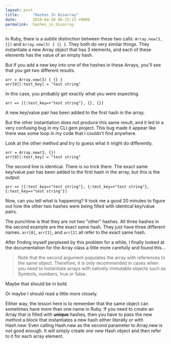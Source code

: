 ```yaml
---
layout: post
title:      "Hashes In Disarray"
date:       2018-04-20 06:25:13 +0000
permalink:  hashes_in_disarray
---
```


In Ruby, there is a subtle distinction between these two calls: `Array.new(3, {})` and `Array.new(3) { {} }`. They both do very similar things. They instantiate a new Array object that has 3 elements, and each of these elements has the value of an empty hash.

But if you add a new key into one of the hashes in these Arrays, you'll see that you get two different results.

```
arr = Array.new(3) { {} }
arr[0][:test_key] = "test string"
```

In this case, you probably get exactly what you were expecting.

```
arr => [{:test_key=>"test string"}, {}, {}]
```

A new key/value pair has been added to the first hash in the array.

But the other instantiation does not produce this same result, and it led to a very confusing bug in my CLI gem project. This bug made it appear like there was some loop in my code that I couldn't find anywhere.

Look at the other method and try to guess what it might do differently.

```
arr = Array.new(3, {})
arr[0][:test_key] = "test string"
```

The second line is identical. There is no trick there. The exact same key/value pair has been added to the first hash in the array, but this is the output:

```
arr => [{:test_key=>"test string"}, {:test_key=>"test string"}, {:test_key=>"test string"}]
```

Now, can you tell what is happening? It took me a good 20 minutes to figure out how the other two hashes were being filled with identical key/value pairs.

The punchline is that they are not two "other" hashes. All three hashes in the second example are the exact same hash. They just have three different names. `arr[0]`, `arr[1]`, and `arr[2]` all refer to the exact same hash.

After finding myself perplexed by this problem for a while, I finally looked at the documentation for the Array class a little more carefully and found this...

> Note that the second argument populates the array with references to the same object. Therefore, it is only recommended in cases when you need to instantiate arrays with natively immutable objects such as Symbols, numbers, true or false.

Maybe that should be in bold.

Or maybe I should read a little more closely.

Either way, the lesson here is to remember that the same object can sometimes have more than one name in Ruby. If you need to create an Array that is filled with **unique** hashes, then you have to pass the new method a block that instantiates a new hash either literally or with Hash.new. Even calling Hash.new as the second parameter to Array.new is not good enough. It will simply create *one* new Hash object and then refer to it for each array element.
